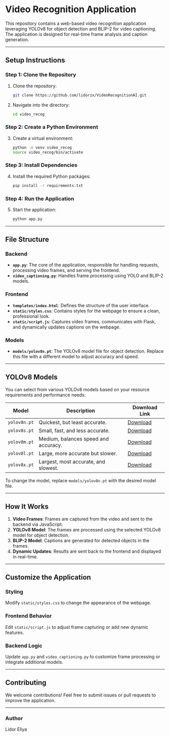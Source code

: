 # Video Recognition Application

This repository contains a web-based video recognition application leveraging YOLOv8 for object detection and BLIP-2 for video captioning. The application is designed for real-time frame analysis and caption generation.

---

## **Setup Instructions**

### **Step 1: Clone the Repository**

1. Clone the repository:
   ```bash
   git clone https://github.com/lidorzx/VideoRecognitionAI.git
   ```

2. Navigate into the directory:
   ```bash
   cd video_recog
   ```

### **Step 2: Create a Python Environment**

3. Create a virtual environment:
   ```bash
   python -m venv video_recog
   source video_recog/bin/activate
   ```

### **Step 3: Install Dependencies**

4. Install the required Python packages:
   ```bash
   pip install -r requirements.txt
   ```

### **Step 4: Run the Application**

5. Start the application:
   ```bash
   python app.py
   ```

---

## **File Structure**

### **Backend**

- **`app.py`**: The core of the application, responsible for handling requests, processing video frames, and serving the frontend.
- **`video_captioning.py`**: Handles frame processing using YOLO and BLIP-2 models.

### **Frontend**

- **`templates/index.html`**: Defines the structure of the user interface.
- **`static/styles.css`**: Contains styles for the webpage to ensure a clean, professional look.
- **`static/script.js`**: Captures video frames, communicates with Flask, and dynamically updates captions on the webpage.

### **Models**

- **`models/yolov8n.pt`**: The YOLOv8 model file for object detection. Replace this file with a different model to adjust accuracy and speed.

---

## **YOLOv8 Models**

You can select from various YOLOv8 models based on your resource requirements and performance needs:

| Model        | Description                          | Download Link |
| ------------ | ------------------------------------ | ------------- |
| `yolov8n.pt` | Quickest, but least accurate.        | [Download](https://huggingface.co/Ultralytics/YOLOv8/blob/main/yolov8n.pt) |
| `yolov8s.pt` | Small, fast, and less accurate.      | [Download](https://huggingface.co/Ultralytics/YOLOv8/blob/main/yolov8s.pt) |
| `yolov8m.pt` | Medium, balances speed and accuracy. | [Download](https://huggingface.co/Ultralytics/YOLOv8/blob/main/yolov8m.pt) |
| `yolov8l.pt` | Large, more accurate but slower.     | [Download](https://huggingface.co/Ultralytics/YOLOv8/blob/main/yolov8l.pt) |
| `yolov8x.pt` | Largest, most accurate, and slowest. | [Download](https://huggingface.co/Ultralytics/YOLOv8/blob/main/yolov8x.pt) |

To change the model, replace `models/yolov8n.pt` with the desired model file.

---

## **How It Works**

1. **Video Frames**: Frames are captured from the video and sent to the backend via JavaScript.
2. **YOLOv8 Model**: The frames are processed using the selected YOLOv8 model for object detection.
3. **BLIP-2 Model**: Captions are generated for detected objects in the frames.
4. **Dynamic Updates**: Results are sent back to the frontend and displayed in real-time.

---

## **Customize the Application**

### **Styling**

Modify `static/styles.css` to change the appearance of the webpage.

### **Frontend Behavior**

Edit `static/script.js` to adjust frame capturing or add new dynamic features.

### **Backend Logic**

Update `app.py` and `video_captioning.py` to customize frame processing or integrate additional models.

---

## **Contributing**

We welcome contributions! Feel free to submit issues or pull requests to improve the application.

---

### **Author**

Lidor Eliya


